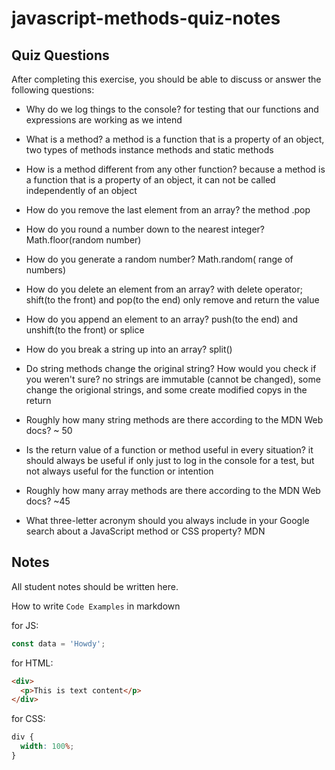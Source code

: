 # javascript-methods-quiz-notes

## Quiz Questions

After completing this exercise, you should be able to discuss or answer the following questions:

- Why do we log things to the console?
  for testing that our functions and expressions are working as we intend
- What is a method?
  a method is a function that is a property of an object, two types of methods instance methods and static methods
- How is a method different from any other function?
  because a method is a function that is a property of an object, it can not be called independently of an object
- How do you remove the last element from an array?
  the method .pop
- How do you round a number down to the nearest integer?
  Math.floor(random number)
- How do you generate a random number?
  Math.random( range of numbers)
- How do you delete an element from an array?
  with delete operator; shift(to the front) and pop(to the end) only remove and return the value
- How do you append an element to an array?
  push(to the end) and unshift(to the front) or splice
- How do you break a string up into an array?
  split()

- Do string methods change the original string? How would you check if you weren't sure?
  no strings are immutable (cannot be changed), some change the origional strings, and some create modified copys in the return
- Roughly how many string methods are there according to the MDN Web docs?
  ~ 50
- Is the return value of a function or method useful in every situation?
  it should always be useful if only just to log in the console for a test, but not always useful for the function or intention
- Roughly how many array methods are there according to the MDN Web docs?
  ~45
- What three-letter acronym should you always include in your Google search about a JavaScript method or CSS property?
  MDN

## Notes

All student notes should be written here.

How to write `Code Examples` in markdown

for JS:

```javascript
const data = 'Howdy';
```

for HTML:

```html
<div>
  <p>This is text content</p>
</div>
```

for CSS:

```css
div {
  width: 100%;
}
```
